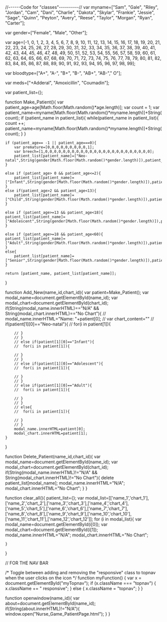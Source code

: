 
//------Code for "classes"----------//
var myname=["Sam", "Gale", "Riley", "Jordan", "Cam", "Dani", "Charlie", "Dakota", "Skylar", "Frankie", "Jessie", "Sage", "Quinn", "Peyton", "Avery", "Reese", "Taylor", "Morgan", "Ryan", "Carter"];

var gender=["Female", "Male", "Other"];

var age=[-1, 0, 1, 2, 3, 4, 5, 6, 7, 8, 9, 10, 11, 12, 13, 14, 15, 16, 17, 18, 19, 20, 21, 22, 23, 24, 25, 26, 27, 28, 29, 30, 31, 32, 33, 34, 35, 36, 37, 38, 39, 40, 41, 42, 43, 44, 45, 46, 47, 48, 49, 50, 51, 52, 53, 54, 55, 56, 57, 58, 59, 60, 61, 62, 63, 64, 65, 66, 67, 68, 69, 70, 71, 72, 73, 74, 75, 76, 77, 78, 79, 80, 81, 82, 83, 84, 85, 86, 87, 88, 89, 90, 91, 92, 93, 94, 95, 96, 97, 98, 99];

var bloodtype=["A+", "A-", "B+", "B-", "AB+", "AB-"," O"];

var meds=["+Adderal", "Amoxicillin",  "Coumadin"];

var patient_list={};

function Make_Patient(){
	var patient_age=age[Math.floor(Math.random()*age.length)];
	var count = 1;
	var patient_name=myname[Math.floor(Math.random()*myname.length)]+String(count);
	if (patient_name in patient_list){
		while(patient_name in patient_list){
			count ++;
			patient_name=myname[Math.floor(Math.random()*myname.length)]+String(count);
		}
	}
	
    if (patient_age== -1 || patient_age===0){
		var premature=[0,0,0,0,0,0,0,0,0,1];
		var breech=[1,0,0,0,0,0,0,0,0,0,0,0,0,0,0,0,0,0,0,0,0,0,0,0,0];
		patient_list[patient_name]=["Neo-natal",String(gender[Math.floor(Math.random()*gender.length)]),patient_age,String(bloodtype[Math.floor(Math.random()*bloodtype.length)]),String(meds[Math.floor(Math.random()*meds.length)]),String(premature[Math.floor(Math.random()*premature.length)]),String(breech[Math.floor(Math.random()*breech.length)])];
	}
		
	else if (patient_age> 0 && patient_age<=2){
		patient_list[patient_name]=["Infant",String(gender[Math.floor(Math.random()*gender.length)]),patient_age,String(bloodtype[Math.floor(Math.random()*bloodtype.length)]),String(meds[Math.floor(Math.random()*meds.length)])];
	}
	else if(patient_age>2 && patient_age<13){
		patient_list[patient_name]=["Child",String(gender[Math.floor(Math.random()*gender.length)]),patient_age,String(bloodtype[Math.floor(Math.random()*bloodtype.length)]),String(meds[Math.floor(Math.random()*meds.length)])];
	}
		
	else if (patient_age>=13 && patient_age<18){
	patient_list[patient_name]=["Adolescent",String(gender[Math.floor(Math.random()*gender.length)]),patient_age,String(bloodtype[Math.floor(Math.random()*bloodtype.length)]),String(meds[Math.floor(Math.random()*meds.length)])];
	}
		
	else if (patient_age>=18 && patient_age<60){
	patient_list[patient_name]=["Adult",String(gender[Math.floor(Math.random()*gender.length)]),patient_age,String(bloodtype[Math.floor(Math.random()*bloodtype.length)]),String(meds[Math.floor(Math.random()*meds.length)])];
	}
	else{
		patient_list[patient_name]=["Senior",String(gender[Math.floor(Math.random()*gender.length)]),patient_age,String(bloodtype[Math.floor(Math.random()*bloodtype.length)]),String(meds[Math.floor(Math.random()*meds.length)])];
	}
	
	return [patient_name, patient_list[patient_name]];
}

function Add_New(name_id,chart_id){
	var patient=Make_Patient();
	var modal_name=document.getElementById(name_id);
	var modal_chart=document.getElementById(chart_id);
	if(String(modal_name.innerHTML)=="N/A" && String(modal_chart.innerHTML)=="No Chart"){
		// modal_name.innerHTML="Name: "+patient[0];
		// var chart_content=""
		// if(patient[1][0]=="Neo-natal"){
		// 	for(i in patient[1]){
				
		// }
		// }
		// else if(patient[1][0]=="Infant"){
		// 	for(i in patient[1]){

		// }
		// }
		// else if(patient[1][0]=="Adolescent"){
		// 	for(i in patient[1]){

		// }
		// }
		// else if(patient[1][0]=="Adult"){
		// 	for(i in patient[1]){

		// }
		// }
		// else{
		// 	for(i in patient[1]){

		// }
		// }
		modal_name.innerHTML=patient[0];
		modal_chart.innerHTML=patient[1];
	}
}


function Delete_Patient(name_id,chart_id){
	var modal_name=document.getElementById(name_id);
	var modal_chart=document.getElementById(chart_id);
	if(String(modal_name.innerHTML)!="N/A" && String(modal_chart.innerHTML)!="No Chart"){
		delete patient_list[modal_name];
		modal_name.innerHTML="N/A";
		modal_chart.innerHTML="No Chart";
	}
}

function clear_all(){
	patient_list={};
	var modal_list=[['name_1','chart_1'],['name_2','chart_2'],['name_3','chart_3'],['name_4','chart_4'],['name_5','chart_5'],['name_6','chart_6'],['name_7','chart_7'],['name_8','chart_8'],['name_9','chart_9'],['name_10','chart_10'],['name_11','chart_11'],['name_12','chart_12']];
	for (i in modal_list){
		var modal_name=document.getElementById(i[0]);
		var modal_chart=document.getElementById(i[1]);
		modal_name.innerHTML="N/A";
		modal_chart.innerHTML="No Chart";
		
	}
}

// FOR THE NAV BAR

/* Toggle between adding and removing the "responsive" class to topnav when the user clicks on the icon */
function myFunction() {
    var x = document.getElementById("myTopnav");
    if (x.className === "topnav") {
        x.className += " responsive";
    } else {
        x.className = "topnav";
    }
}

function openwindow(name_id){
	var about=document.getElementById(name_id);
	if(String(about.innerHTML)!="N/A"){
		window.open("Nurse_Game_PatientPage.html");	
	}
}

